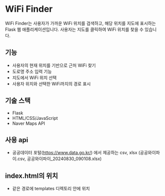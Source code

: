 # WiFi Finder

WiFi Finder는 사용자가 가까운 WiFi 위치를 검색하고, 해당 위치를 지도에 표시하는 Flask 웹 애플리케이션입니다. 사용자는 지도를 클릭하여 WiFi 위치를 찾을 수 있습니다.

## 기능

- 사용자의 현재 위치를 기반으로 근처 WiFi 찾기
- 도로명 주소 입력 기능
- 지도에서 WiFi 위치 선택
- 사용자 위치와 선택한 WiFi까지의 경로 표시

## 기술 스택

- Flask
- HTML/CSS/JavaScript
- Naver Maps API

## 사용 api

- 공공데이터 포털(https://www.data.go.kr/) 에서 제공하는 csv, xlsx
(공공와이파이.csv, 공공와이파이_20240830_090108.xlsx) 

## index.html의 위치

- 같은 경로에 templates 디렉토리 안에 위치
